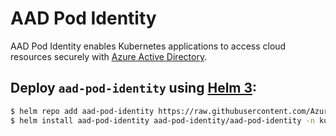 # AAD Pod Identity

AAD Pod Identity enables Kubernetes applications to access cloud resources securely with [Azure Active Directory](https://azure.microsoft.com/en-us/services/active-directory/).

## Deploy `aad-pod-identity` using [Helm 3](https://v3.helm.sh/):

```bash
$ helm repo add aad-pod-identity https://raw.githubusercontent.com/Azure/aad-pod-identity/master/charts
$ helm install aad-pod-identity aad-pod-identity/aad-pod-identity -n kube-system
```